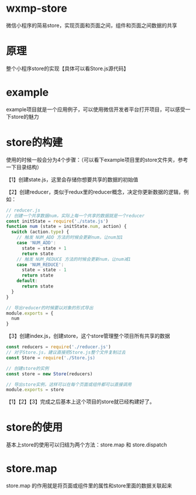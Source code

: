 # wxmp-store
微信小程序的简易store，实现页面和页面之间，组件和页面之间数据的共享
# 原理
整个小程序store的实现【具体可以看Store.js源代码】
# example
example项目就是一个应用例子，可以使用微信开发者平台打开项目，可以感受一下store的魅力
# store的构建
使用的时候一般会分为4个步骤：（可以看下example项目里的store文件夹，参考一下目录结构）

【1】创建state.js，这里会存储你想要共享的数据的初始值

【2】创建reducer，类似于redux里的reducer概念，决定你更新数据的逻辑，例如：
```javascript
// reducer.js
// 创建一个共享数据num，实际上每一个共享的数据就是一个reducer
const initState = require('./state.js')
function num (state = initState.num, action) {
  switch (action.type) {
    // 触发 NUM_ADD 方法的时候会更新num，让num加1
    case 'NUM_ADD':
      state = state + 1
      return state
    // 触发 NUM_REDUCE 方法的时候会更新num，让num减1
    case 'NUM_REDUCE':
      state = state - 1
      return state
    default:
      return state
  }
}

// 导出reducer的时候要以对象的形式导出
module.exports = {
  num
}
```
【3】创建index.js，创建store，这个store管理整个项目所有共享的数据
```javascript
const reducers = require('./reducer.js')
// 对于Store.js，建议直接把Store.js整个文件复制过去
const Store = require('./Store.js)

// 创建store的实例
const store = new Store(reducers)

// 导出store实例，这样可以在每个页面或组件都可以直接调用
module.exports = store
```
【1】【2】【3】完成之后基本上这个项目的store就已经构建好了。
# store的使用
基本上store的使用可以归结为两个方法：store.map 和 store.dispatch
# store.map
store.map 的作用就是将页面或组件里的属性和store里面的数据关联起来
